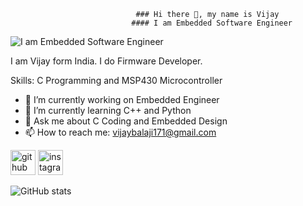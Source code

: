                                 ### Hi there 👋, my name is Vijay
                               #### I am Embedded Software Engineer
![I am Embedded Software Engineer](https://camo.githubusercontent.com/2dcd8f82077c0f52c5bfd124c591ed82c81b3b8bb6ab519e61ce8fef53a11392/68747470733a2f2f6d65646961312e67697068792e636f6d2f6d656469612f7167515567674143335066763638377150432f67697068792e676966)

I am Vijay form India. I do Firmware Developer.

Skills: C Programming and MSP430 Microcontroller

- 🔭 I’m currently working on Embedded Engineer 
- 🌱 I’m currently learning C++ and Python 
- 💬 Ask me about C Coding and Embedded Design 
- 📫 How to reach me: vijaybalaji171@gmail.com 

[<img src='https://cdn.jsdelivr.net/npm/simple-icons@3.0.1/icons/github.svg' alt='github' height='40'>](https://github.com/VidyutVJ)  [<img src='https://cdn.jsdelivr.net/npm/simple-icons@3.0.1/icons/instagram.svg' alt='instagram' height='40'>](https://www.instagram.com/vidyut_vijay/)  

![GitHub stats](https://github-readme-stats.vercel.app/api?username=VidyutVJ&show_icons=true)  


